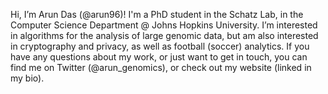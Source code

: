 Hi, I’m Arun Das (@arun96)! I'm a PhD student in the Schatz Lab, in the Computer Science Department @ Johns Hopkins University.
I’m interested in algorithms for the analysis of large genomic data, but am also interested in cryptography and privacy, as well as football (soccer) analytics.
If you have any questions about my work, or just want to get in touch, you can find me on Twitter (@arun_genomics), or check out my website (linked in my bio).

<!---
arun96/arun96 is a ✨ special ✨ repository because its `README.md` (this file) appears on your GitHub profile.
You can click the Preview link to take a look at your changes.
--->

